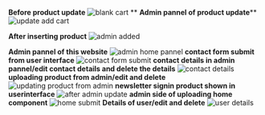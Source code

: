 **Before product update**
![blank cart](https://user-images.githubusercontent.com/91000837/230968318-e19cadf5-4ca3-4764-a601-ea1bef5c9ac2.PNG)
**
**Admin pannel of product update****
![update add cart](https://user-images.githubusercontent.com/91000837/230968612-0c80b013-2ce8-48d0-88eb-b67280929f04.PNG)

**After inserting product**
![admin added](https://user-images.githubusercontent.com/91000837/230968874-442f8242-8343-4155-93a5-693cbf3104be.PNG)

**Admin pannel of this website**
![admin home pannel](https://user-images.githubusercontent.com/91000837/230967997-ba6addec-d699-49fa-9386-4db1a16eb22d.PNG)
**contact form submit from user interface**
![contact form submit](https://user-images.githubusercontent.com/91000837/230969198-a758244d-1150-4bf8-a3bd-d76552d2e64f.PNG)
**contact details in admin pannel/edit contact details and delete the details**
![contact details](https://user-images.githubusercontent.com/91000837/230969226-84297c22-f293-4b99-90f2-8fb091c9adfc.PNG)
**uploading product from admin/edit and delete**
![updating product from admin](https://user-images.githubusercontent.com/91000837/230969851-cbccd1dd-d0d3-4cba-b7d0-be40f01545c2.PNG)
**newsletter signin product shown in userinterface**
![after admin update](https://user-images.githubusercontent.com/91000837/230969879-4f1a0f31-b816-4349-a71f-ae2267cdf02f.PNG)
**admin side of uploading home component**
![home submit](https://user-images.githubusercontent.com/91000837/230970290-1da3271b-8ab1-4c1c-8e85-f3e110012c85.PNG)
**Details of user/edit and delete**
![user details](https://user-images.githubusercontent.com/91000837/230970513-b29892eb-c5bc-4292-b051-76ca93b47fe1.PNG)




